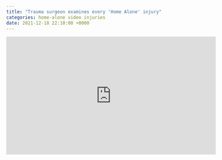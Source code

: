 ```yaml
---
title: "Trauma surgeon examines every 'Home Alone' injury"
categories: home-alone video injuries
date: 2021-12-18 22:10:00 +0000
---
```

<div><iframe width="560" height="315" src="https://www.youtube-nocookie.com/embed/qgd_V5WqLjg" title="YouTube video player" frameborder="0" allow="accelerometer; autoplay; clipboard-write; encrypted-media; gyroscope; picture-in-picture" allowfullscreen></iframe></div>